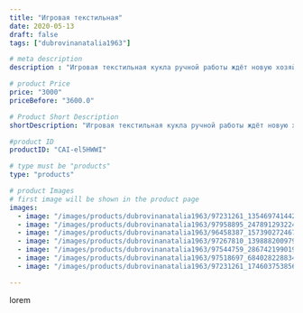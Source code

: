 ```yaml
---
title: "Игровая текстильная"
date: 2020-05-13
draft: false
tags: ["dubrovinanatalia1963"]

# meta description
description : "Игровая текстильная кукла ручной работы ждёт новую хозяйку.Обращаться в директ"

# product Price
price: "3000"
priceBefore: "3600.0"

# Product Short Description
shortDescription: "Игровая текстильная кукла ручной работы ждёт новую хозяйку.Обращаться в директ"

#product ID
productID: "CAI-el5HWWI"

# type must be "products"
type: "products"

# product Images
# first image will be shown in the product page
images:
  - image: "/images/products/dubrovinanatalia1963/97231261_135469741442360_5893019442905467313_n.jpg"
  - image: "/images/products/dubrovinanatalia1963/97958895_247891293224458_7520503956264943722_n.jpg"
  - image: "/images/products/dubrovinanatalia1963/96458387_157390272467752_6118905839017870599_n.jpg"
  - image: "/images/products/dubrovinanatalia1963/97267810_139888200979262_6452979174178503301_n.jpg"
  - image: "/images/products/dubrovinanatalia1963/97544759_286742199019928_680766578232209306_n.jpg"
  - image: "/images/products/dubrovinanatalia1963/97518697_684028228834453_6748728855065940994_n.jpg"
  - image: "/images/products/dubrovinanatalia1963/97231261_174603753856565_7281068604937226696_n.jpg"

---
```

lorem
